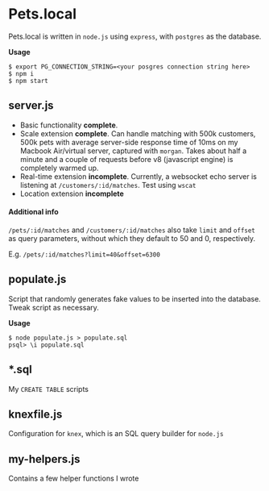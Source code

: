 Pets.local
=======

Pets.local is written in `node.js` using `express`, with `postgres` as the database.

**Usage**
```
$ export PG_CONNECTION_STRING=<your posgres connection string here>
$ npm i
$ npm start
```

server.js
---------

* Basic functionality **complete**.
* Scale extension **complete**. Can handle matching with 500k customers, 500k pets with average server-side response time of 10ms on my Macbook Air/virtual server, captured with `morgan`. Takes about half a minute and a couple of requests before v8 (javascript engine) is completely warmed up.
* Real-time extension **incomplete**. Currently, a websocket echo server is listening at `/customers/:id/matches`. Test using `wscat`
* Location extension **incomplete**

#### Additional info
`/pets/:id/matches` and `/customers/:id/matches` also take `limit` and `offset` as query parameters, without which they default to 50 and 0, respectively.

E.g. `/pets/:id/matches?limit=40&offset=6300`

populate.js
-----------

Script that randomly generates fake values to be inserted into the database.
Tweak script as necessary.

**Usage**
```
$ node populate.js > populate.sql
psql> \i populate.sql
```

*.sql
-----

My `CREATE TABLE` scripts

knexfile.js
-----------

Configuration for `knex`, which is an SQL query builder for `node.js`

my-helpers.js
-------------

Contains a few helper functions I wrote
